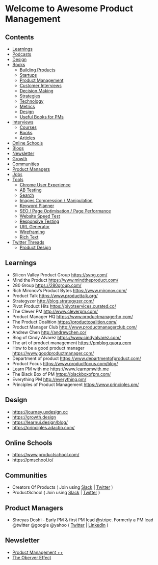 # Welcome to Awesome Product Management


## Contents 
* [Learnings](#learnings)
* [Podcasts](#podcasts)
* [Design](#design)
* [Books](/books)
    - [Building Products](/books/#building-products)
    - [Startups](/books/#startups)
    - [Product Management](/books/#product-management)
    - [Customer Interviews](/books/#customer-interviews)
    - [Decision Making](/books/#metrics)
    - [Strategies](/books/#blogs)
    - [Technology](/books/#newsletter)
    - [Metrics](/books/#growth)
    - [Design](/books/#communities)
    - [Useful Books for PMs](/books/#product-managers)
* [Interviews](/interviews)
    * [Courses](/interviews#courses)
    * [Books](/interviews#books)
    * [Articles](/interviews#articles)
* [Online Schools](#online-schools)
* [Blogs](/blogs)
* [Newsletter](#newsletter)
* [Growth](#growth)
* [Communities](#communities)
* [Product Managers](#product-managers)
* [Jobs](#jobs)
* [Tools](/tools)
    * [Chrome User Experience](/tools/#chrome-user-experience)
    * [AB Testing](/tools/#ab-testing)
    * [Search](/tools/#search)
    * [Images Compression / Manipulation ](/tools/#images)
    * [Keyword Planner](/tools/#keyword-planner)
    * [SEO / Page Optimisation / Page Performance ](/tools/#seo)
    * [Website Speed Test](/tools/#website-speed-test)
    * [Responsive Testing](/tools/#responsive-testing)
    * [URL Generator](/tools/#url-generator)
    * [Wireframing ](/tools/#wireframing)
    * [Rich Text](/tools/#richtext)
* [Twitter Threads](/threads)
    * [Product Design](/threads/#product-design)


## Learnings
* Silicon Valley Product Group https://svpg.com/
* Mind the Product https://www.mindtheproduct.com/
* 280 Group https://280group.com/
* Rich Mironov’s Product Bytes https://www.mironov.com/
* Product Talk https://www.producttalk.org/
* Strategyzer http://blog.strategyzer.com/
* Pivot Product Hits https://pivotservices.curated.co/
* The Clever PM http://www.cleverpm.com/
* Product Manager HQ https://www.productmanagerhq.com/
* The Product Coalition https://productcoalition.com/
* Product Manager Club http://www.productmanagerclub.com/
* Andrew Chen http://andrewchen.co/
* Blog of Cindy Alvarez https://www.cindyalvarez.com/
* The art of product management https://pmblog.quora.com
* How to be a good product manager https://www.goodproductmanager.com/
* Department of product https://www.departmentofproduct.com/
* Product Focus https://www.productfocus.com/blog/
* Learn PM with me https://www.learnpmwith.me
* The Black Box of PM https://blackboxofpm.com/
* Everything PM http://everything.pm/
* Principles of Product Management https://www.principles.pm/


## Design
* https://journey.uxdesign.cc
* https://growth.design
* https://learnui.design/blog/
* https://principles.adactio.com/


## Online Schools 
* https://www.productschool.com/
* https://pmschool.io/


## Communities 
* Creators Of Products ( Join using [Slack](https://app.slack.com/client/T011LL6FGGG)  | [Twitter](https://twitter.com/CreatorsOfProd)  )
* ProductSchool ( Join using [Slack](https://www.productschool.com/slack-community/)  | [Twitter](https://twitter.com/productschool)  )


## Product Managers 
* Shreyas Doshi -  Early PM & first PM lead @stripe. Formerly a PM lead @twitter @google @yahoo
 ( [Twitter](https://twitter.com/shreyas) |  [LinkedIn](https://www.linkedin.com/in/shreyasdoshi/) )


## Newsletter
* [Product Management ++](https://turnaround.substack.com/p/product-management-)
* [The Oberver Effect](https://www.theobservereffect.org/)


